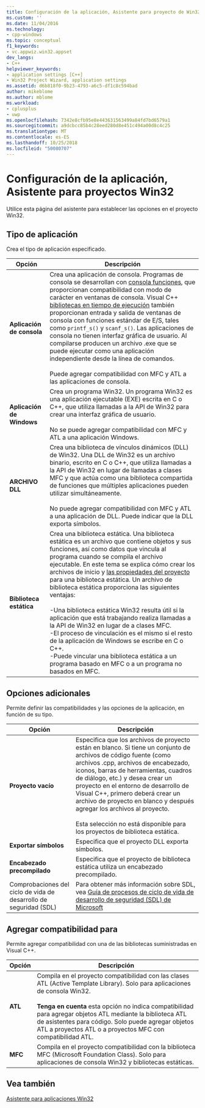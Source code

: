 ```yaml
---
title: Configuración de la aplicación, Asistente para proyecto de Win32 | Microsoft Docs
ms.custom: ''
ms.date: 11/04/2016
ms.technology:
- cpp-windows
ms.topic: conceptual
f1_keywords:
- vc.appwiz.win32.appset
dev_langs:
- C++
helpviewer_keywords:
- application settings [C++]
- Win32 Project Wizard, application settings
ms.assetid: d6b818f0-9b23-4793-a6c5-df1c8c594bad
author: mikeblome
ms.author: mblome
ms.workload:
- cplusplus
- uwp
ms.openlocfilehash: 7342e8cfb95e8e443631563499a84fd7bd6579a1
ms.sourcegitcommit: a9dcbcc85b4c28eed280d8e451c494a00d8c4c25
ms.translationtype: MT
ms.contentlocale: es-ES
ms.lasthandoff: 10/25/2018
ms.locfileid: "50080707"
---
```

# <a name="application-settings-win-32-project-wizard"></a>Configuración de la aplicación, Asistente para proyectos Win32

Utilice esta página del asistente para establecer las opciones en el proyecto Win32.

## <a name="application-type"></a>Tipo de aplicación

Crea el tipo de aplicación especificado.

|Opción|Descripción|
|------------|-----------------|
|**Aplicación de consola**|Crea una aplicación de consola. Programas de consola se desarrollan con [consola funciones](https://msdn.microsoft.com/library/ms813137.aspx), que proporcionan compatibilidad con modo de carácter en ventanas de consola. Visual C++ [bibliotecas en tiempo de ejecución](../c-runtime-library/c-run-time-library-reference.md) también proporcionan entrada y salida de ventanas de consola con funciones estándar de E/S, tales como `printf_s()` y `scanf_s()`. Las aplicaciones de consola no tienen interfaz gráfica de usuario. Al compilarse producen un archivo .exe que se puede ejecutar como una aplicación independiente desde la línea de comandos.<br /><br /> Puede agregar compatibilidad con MFC y ATL a las aplicaciones de consola.|
|**Aplicación de Windows**|Crea un programa Win32. Un programa Win32 es una aplicación ejecutable (EXE) escrita en C o C++, que utiliza llamadas a la API de Win32 para crear una interfaz gráfica de usuario.<br /><br /> No se puede agregar compatibilidad con MFC y ATL a una aplicación Windows.|
|**ARCHIVO DLL**|Crea una biblioteca de vínculos dinámicos (DLL) de Win32. Una DLL de Win32 es un archivo binario, escrito en C o C++, que utiliza llamadas a la API de Win32 en lugar de llamadas a clases MFC y que actúa como una biblioteca compartida de funciones que múltiples aplicaciones pueden utilizar simultáneamente.<br /><br /> No puede agregar compatibilidad con MFC y ATL a una aplicación de DLL. Puede indicar que la DLL exporta símbolos.|
|**Biblioteca estática**|Crea una biblioteca estática. Una biblioteca estática es un archivo que contiene objetos y sus funciones, así como datos que vincula al programa cuando se compila el archivo ejecutable. En este tema se explica cómo crear los archivos de inicio y [las propiedades del proyecto](../ide/property-pages-visual-cpp.md) para una biblioteca estática. Un archivo de biblioteca estática proporciona las siguientes ventajas:<br /><br />-Una biblioteca estática Win32 resulta útil si la aplicación que está trabajando realiza llamadas a la API de Win32 en lugar de a clases MFC.<br />-El proceso de vinculación es el mismo si el resto de la aplicación de Windows se escribe en C o C++.<br />-Puede vincular una biblioteca estática a un programa basado en MFC o a un programa no basados en MFC.|

## <a name="additional-options"></a>Opciones adicionales

Permite definir las compatibilidades y las opciones de la aplicación, en función de su tipo.

|Opción|Descripción|
|------------|-----------------|
|**Proyecto vacío**|Especifica que los archivos de proyecto están en blanco. Si tiene un conjunto de archivos de código fuente (como archivos .cpp, archivos de encabezado, iconos, barras de herramientas, cuadros de diálogo, etc.) y desea crear un proyecto en el entorno de desarrollo de Visual C++, primero deberá crear un archivo de proyecto en blanco y después agregar los archivos al proyecto.<br /><br /> Esta selección no está disponible para los proyectos de biblioteca estática.|
|**Exportar símbolos**|Especifica que el proyecto DLL exporta símbolos.|
|**Encabezado precompilado**|Especifica que el proyecto de biblioteca estática utiliza un encabezado precompilado.|
|Comprobaciones del ciclo de vida de desarrollo de seguridad (SDL)|Para obtener más información sobre SDL, vea [Guía de procesos de ciclo de vida de desarrollo de seguridad (SDL) de Microsoft](../build/reference/sdl-enable-additional-security-checks.md)|

## <a name="add-support-for"></a>Agregar compatibilidad para

Permite agregar compatibilidad con una de las bibliotecas suministradas en Visual C++.

|Opción|Descripción|
|------------|-----------------|
|**ATL**|Compila en el proyecto compatibilidad con las clases ATL (Active Template Library). Solo para aplicaciones de consola Win32.<br /><br /> **Tenga en cuenta** esta opción no indica compatibilidad para agregar objetos ATL mediante la biblioteca ATL de asistentes para código. Solo puede agregar objetos ATL a proyectos ATL o a proyectos MFC con compatibilidad ATL.|
|**MFC**|Compila en el proyecto compatibilidad con la biblioteca MFC (Microsoft Foundation Class). Solo para aplicaciones de consola Win32 y bibliotecas estáticas.|

## <a name="see-also"></a>Vea también

[Asistente para aplicaciones Win32](../windows/win32-application-wizard.md)